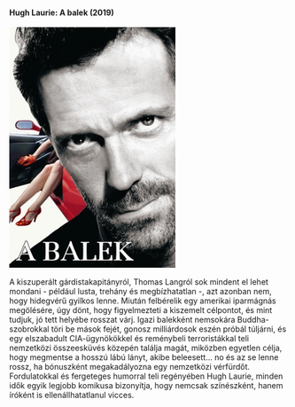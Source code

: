 #### <a name="id_162">Hugh Laurie: A balek (2019)</a>
<img src="https://github.com/BercziSandor/calibre_lib/raw/main/Hugh%20Laurie/A%20balek%20%28162%29/cover.jpg" alt="cover" width="300"/>

<div>
<p>A kiszuperált gárdistakapitányról, Thomas Langról sok mindent el lehet mondani - például lusta, trehány és megbízhatatlan -, azt azonban nem, hogy hidegvérű gyilkos lenne. Miután felbérelik egy amerikai iparmágnás megölésére, úgy dönt, hogy figyelmezteti a kiszemelt célpontot, és mint tudjuk, jó tett helyébe rosszat várj. Igazi balekként nemsokára Buddha-szobrokkal töri be mások fejét, gonosz milliárdosok eszén próbál túljárni, és egy elszabadult CIA-ügynökökkel és reménybeli terroristákkal teli nemzetközi összeesküvés közepén találja magát, miközben egyetlen célja, hogy megmentse a hosszú lábú lányt, akibe beleesett... no és az se lenne rossz, ha bónuszként megakadályozna egy nemzetközi vérfürdőt. Fordulatokkal és fergeteges humorral teli regényében Hugh Laurie, minden idők egyik legjobb komikusa bizonyítja, hogy nemcsak színészként, hanem íróként is ellenállhatatlanul vicces.</p></div>

